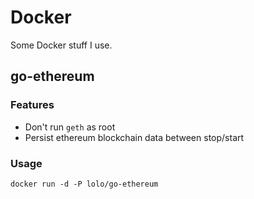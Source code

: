# Docker

Some Docker stuff I use.

## go-ethereum

### Features

- Don't run `geth` as root
- Persist ethereum blockchain data between stop/start

### Usage

```docker run -d -P lolo/go-ethereum```
